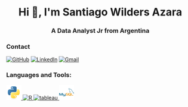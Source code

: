 <h1 align="center">Hi 👋, I'm Santiago Wilders Azara</h1>
<h3 align="center">A Data Analyst Jr from Argentina</h3>

### Contact
[![GitHub](https://img.shields.io/badge/GitHub-181717?style=for-the-badge&logo=github&logoColor=white)](https://github.com/swazara)
[![LinkedIn](https://img.shields.io/badge/LinkedIn-0e76a8?style=for-the-badge&logo=LinkedIn&logoColor=white)](https://www.linkedin.com/in/santiagowa/)
[![Gmail](https://img.shields.io/badge/Gmail-D14836?style=for-the-badge&logo=gmail&logoColor=white)](mailto:s.wilders.azara@gmail.com)

<h3 align="left">Languages and Tools:</h3>
<p align="left">
    <a href="https://www.python.org" target="_blank">
        <img src="https://raw.githubusercontent.com/devicons/devicon/master/icons/python/python-original.svg" alt="python" width="40" height="40"/>
    </a>
    <a href="https://www.r-project.org" target="_blank">
        <img src="https://www.r-project.org/Rlogo.png" alt="R" width="40" height="40"/>
    </a>
    <a href="https://www.tableau.com" target="_blank">
        <img src="https://www.tableau.com/sites/default/files/2021-05/tableau_logo_2019.png" alt="tableau" width="40" height="40"/>
    </a>
    <a href="https://www.mysql.com" target="_blank">
        <img src="https://raw.githubusercontent.com/devicons/devicon/master/icons/mysql/mysql-original-wordmark.svg" alt="mysql" width="40" height="40"/>
    </a>
    <!-- Añade más herramientas y lenguajes según sea necesario -->
</p>
